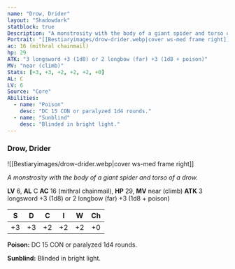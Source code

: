 ```yaml
---
name: "Drow, Drider"
layout: "Shadowdark"
statblock: true
Description: "A monstrosity with the body of a giant spider and torso of a drow."
Portrait: "[[Bestiaryimages/drow-drider.webp|cover ws-med frame right]]"
ac: 16 (mithral chainmail)
hp: 29
ATK: "3 longsword +3 (1d8) or 2 longbow (far) +3 (1d8 + poison)"
MV: "near (climb)"
Stats: [+3, +3, +2, +2, +2, +0]
AL: C
LV: 6
Source: "Core"
Abilities:
  - name: "Poison"
    desc: "DC 15 CON or paralyzed 1d4 rounds."
  - name: "Sunblind"
    desc: "Blinded in bright light."
---
```


### Drow, Drider

![[Bestiaryimages/drow-drider.webp|cover ws-med frame right]]

_A monstrosity with the body of a giant spider and torso of a drow._

**LV** 6, **AL** C
**AC** 16 (mithral chainmail), **HP** 29, **MV** near (climb)
**ATK** 3 longsword +3 (1d8) or 2 longbow (far) +3 (1d8 + poison)

|  S  |  D  |  C  |  I  |  W  |  Ch  |
|:---:|:---:|:---:|:---:|:---:|:----:|
| +3 | +3 | +2 | +2 | +2 | +0 |

**Poison:** DC 15 CON or paralyzed 1d4 rounds.

**Sunblind:** Blinded in bright light.


